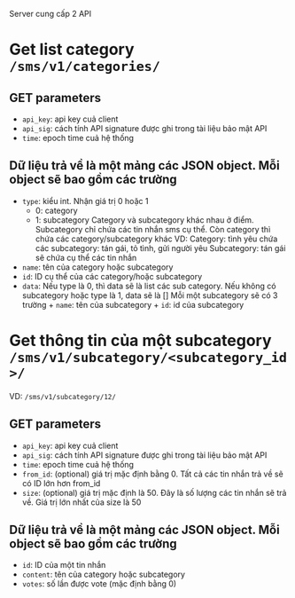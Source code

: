 Server cung cấp 2 API

# Get list category `/sms/v1/categories/`

## GET parameters
+ `api_key`: api key cuả client
+ `api_sig`: cách tính API signature được ghi trong tài liệu bảo mật API
+ `time`: epoch time cuả hệ thống

## Dữ liệu trả về là một mảng các JSON object. Mỗi object sẽ bao gồm các trường
+ `type`: kiểu int. Nhận giá trị 0 hoặc 1
   - 0: category
   - 1: subcategory
  Category và subcategory khác nhau ở điểm. Subcategory chỉ chứa các tin nhắn sms cụ thể.
  Còn category thì chứa các category/subcategory khác
  VD:
    Category: tình yêu chứa các subcategory: tán gái, tỏ tình, gửi người yêu
    Subcategory: tán gái sẽ chứa cụ thể các tin nhắn
+ `name`: tên của category hoặc subcategory
+ `id`: ID cụ thể của các category/hoặc subcategory
+ `data`: Nếu type là 0, thì data sẽ là list các sub category.
   Nếu không có subcategory hoặc type là 1, data sẽ là []
   Mỗi một subcategory sẽ có 3 trường
      + `name`: tên của subcategory
      + `id`: id của subcategory


# Get thông tin của một subcategory `/sms/v1/subcategory/<subcategory_id>/`
VD: `/sms/v1/subcategory/12/`

## GET parameters
+ `api_key`: api key cuả client
+ `api_sig`: cách tính API signature được ghi trong tài liệu bảo mật API
+ `time`: epoch time cuả hệ thống
+ `from_id`: (optional) giá trị mặc định bằng 0. Tất cả các tin nhắn trả về sẽ có ID lớn hơn from_id
+ `size`: (optional) giá trị mặc định là 50. Đây là số lượng các tin nhắn sẽ trả về. Giá trị lớn nhất của size là 50

## Dữ liệu trả về là một mảng các JSON object. Mỗi object sẽ bao gồm các trường
+ `id`: ID của một tin nhắn
+ `content`: tên của category hoặc subcategory
+ `votes`: số lần được vote (mặc định bằng 0)
